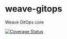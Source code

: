 # weave-gitops
Weave GitOps core

[![Coverage Status](https://coveralls.io/repos/github/weaveworks/weave-gitops/badge.svg?branch=master&t=Yv0GnU)](https://coveralls.io/github/weaveworks/weave-gitops?branch=master)
